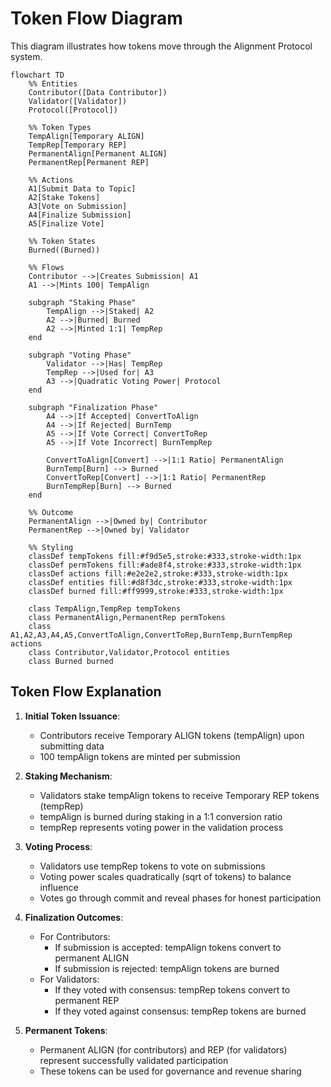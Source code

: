 # Token Flow Diagram

This diagram illustrates how tokens move through the Alignment Protocol system.

```mermaid
flowchart TD
    %% Entities
    Contributor([Data Contributor])
    Validator([Validator])
    Protocol([Protocol])
    
    %% Token Types
    TempAlign[Temporary ALIGN]
    TempRep[Temporary REP]
    PermanentAlign[Permanent ALIGN]
    PermanentRep[Permanent REP]
    
    %% Actions
    A1[Submit Data to Topic]
    A2[Stake Tokens]
    A3[Vote on Submission]
    A4[Finalize Submission]
    A5[Finalize Vote]
    
    %% Token States
    Burned((Burned))
    
    %% Flows
    Contributor -->|Creates Submission| A1
    A1 -->|Mints 100| TempAlign
    
    subgraph "Staking Phase"
        TempAlign -->|Staked| A2
        A2 -->|Burned| Burned
        A2 -->|Minted 1:1| TempRep
    end
    
    subgraph "Voting Phase"
        Validator -->|Has| TempRep
        TempRep -->|Used for| A3
        A3 -->|Quadratic Voting Power| Protocol
    end
    
    subgraph "Finalization Phase"
        A4 -->|If Accepted| ConvertToAlign
        A4 -->|If Rejected| BurnTemp
        A5 -->|If Vote Correct| ConvertToRep
        A5 -->|If Vote Incorrect| BurnTempRep
        
        ConvertToAlign[Convert] -->|1:1 Ratio| PermanentAlign
        BurnTemp[Burn] --> Burned
        ConvertToRep[Convert] -->|1:1 Ratio| PermanentRep
        BurnTempRep[Burn] --> Burned
    end
    
    %% Outcome
    PermanentAlign -->|Owned by| Contributor
    PermanentRep -->|Owned by| Validator
    
    %% Styling
    classDef tempTokens fill:#f9d5e5,stroke:#333,stroke-width:1px
    classDef permTokens fill:#ade8f4,stroke:#333,stroke-width:1px
    classDef actions fill:#e2e2e2,stroke:#333,stroke-width:1px
    classDef entities fill:#d8f3dc,stroke:#333,stroke-width:1px
    classDef burned fill:#ff9999,stroke:#333,stroke-width:1px
    
    class TempAlign,TempRep tempTokens
    class PermanentAlign,PermanentRep permTokens
    class A1,A2,A3,A4,A5,ConvertToAlign,ConvertToRep,BurnTemp,BurnTempRep actions
    class Contributor,Validator,Protocol entities
    class Burned burned
```

## Token Flow Explanation

1. **Initial Token Issuance**:
   - Contributors receive Temporary ALIGN tokens (tempAlign) upon submitting data
   - 100 tempAlign tokens are minted per submission

2. **Staking Mechanism**:
   - Validators stake tempAlign tokens to receive Temporary REP tokens (tempRep)
   - tempAlign is burned during staking in a 1:1 conversion ratio
   - tempRep represents voting power in the validation process

3. **Voting Process**:
   - Validators use tempRep tokens to vote on submissions
   - Voting power scales quadratically (sqrt of tokens) to balance influence
   - Votes go through commit and reveal phases for honest participation

4. **Finalization Outcomes**:
   - For Contributors:
     - If submission is accepted: tempAlign tokens convert to permanent ALIGN
     - If submission is rejected: tempAlign tokens are burned
   - For Validators:
     - If they voted with consensus: tempRep tokens convert to permanent REP
     - If they voted against consensus: tempRep tokens are burned

5. **Permanent Tokens**:
   - Permanent ALIGN (for contributors) and REP (for validators) represent successfully validated participation
   - These tokens can be used for governance and revenue sharing